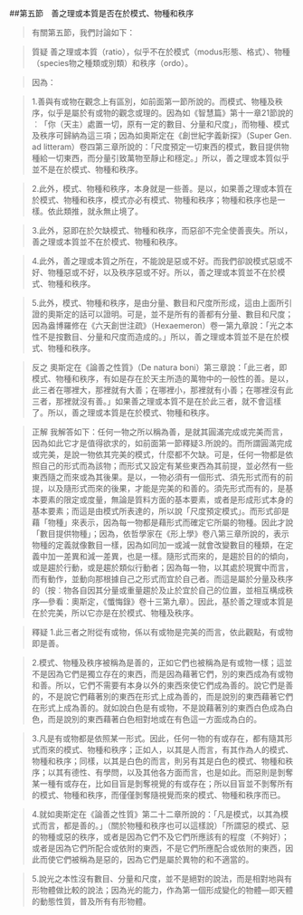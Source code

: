 ##第五節　善之理或本質是否在於模式、物種和秩序
>有關第五節，我們討論如下：

>質疑	善之理或本質（ratio），似乎不在於模式（modus形態、格式）、物種（species物之種類或別類）和秩序（ordo）。

>因為：

>1.善與有或物在觀念上有區別，如前面第一節所說的。而模式、物種及秩序，似乎是屬於有或物的觀念或理的。因為如《智慧篇》第十一章21節說的︰「你（天主）處置一切，原有一定的數目、分量和尺度」，而物種、模式及秩序可歸納為這三項；因為如奧斯定在《創世紀字義新探》（Super Gen. ad litteram）卷四第三章所說的：「尺度預定一切東西的模式，數目提供物種給一切東西，而分量引致萬物至靜止和穩定。」所以，善之理或本質似乎並不是在於模式、物種和秩序。

>2.此外，模式、物種和秩序，本身就是一些善。是以，如果善之理或本質在於模式、物種和秩序，模式亦必有模式、物種和秩序；物種和秩序也是一樣。依此類推，就永無止境了。

>3.此外，惡即在於欠缺模式、物種和秩序，而惡卻不完全使善喪失。所以，善之理或本質並不在於模式、物種和秩序。

>4.此外，善之理或本質之所在，不能說是惡或不好。而我們卻說模式惡或不好、物種惡或不好，以及秩序惡或不好。所以，善之理或本質並不在於模式、物種和秩序。

>5.此外，模式、物種和秩序，是由分量、數目和尺度所形成，這由上面所引證的奧斯定的話可以證明。可是，並不是所有的善都有分量、數目和尺度；因為盎博羅修在《六天創世注疏》（Hexaemeron）卷一第九章說：「光之本性不是按數目、分量和尺度而造成的。」所以，善之理或本質並不是在於模式、物種和秩序。

>反之	奧斯定在《論善之性質》（De natura boni）第三章說：「此三者，即模式、物種和秩序，有如是存在於天主所造的萬物中的一般性的善。是以，此三者在哪裡大，那裡就有大善；在哪裡小，那裡就有小善；在哪裡沒有此三者，那裡就沒有善。」如果善之理或本質不是在於此三者，就不會這樣了。所以，善之理或本質是在於模式、物種和秩序。

>正解	我解答如下：任何一物之所以稱為善，是就其圓滿完成或完美而言，因為如此它才是值得欲求的，如前面第一節釋疑3.所說的。而所謂圓滿完成或完美，是說一物依其完美的模式，什麼都不欠缺。可是，任何一物都是依照自己的形式而為該物；而形式又設定有某些東西為其前提，並必然有一些東西隨之而來或為其後果。是以，一物必須有一個形式、須先形式而有的前提，以及隨形式而來的後果，才能是完美的和善的。須先形式而有的，是基本要素的限定或度量，無論是質料方面的基本要素，或者是形成形式本身的基本要素；而這是由模式所表達的，所以說「尺度預定模式」。而形式卻是藉「物種」來表示，因為每一物都是藉形式而確定它所屬的物種。因此才說「數目提供物種」；因為，依哲學家在《形上學》卷八第三章所說的，表示物種的定義就像數目一樣，因為如同加一或減一就會改變數目的種類，在定義中加一差異和減一差異，也是一樣。隨形式而來的，是趨於目的的傾向，或是趨於行動，或是趨於類似行動者；因為每一物，以其處於現實中而言，而有動作，並動向那根據自己之形式而宜於自己者。而這是屬於分量及秩序的（按︰物各自因其分量或重量趨於及止於宜於自己的位置，並相互構成秩序—參看：奧斯定，《懺悔錄》卷十三第九章）。因此，基於善之理或本質是在於完美，所以它亦是在於模式、物種及秩序。

>釋疑	1.此三者之附從有或物，係以有或物是完美的而言，依此觀點，有或物即是善。

>2.模式、物種及秩序被稱為是善的，正如它們也被稱為是有或物一樣；這並不是因為它們是獨立存在的東西，而是因為藉著它們，別的東西成為有或物和善。所以，它們不需要有本身以外的東西來使它們成為善的。說它們是善的，不是說它們藉著別的東西在形式上成為善的，而是說別的東西藉著它們在形式上成為善的。就如說白色是有或物，不是說藉著別的東西白色成為白色，而是說別的東西藉著白色相對地或在有色這一方面成為白的。

>3.凡是有或物都是依照某一形式。因此，任何一物的有或存在，都有隨其形式而來的模式、物種和秩序；正如人，以其是人而言，有其作為人的模式、物種和秩序；同樣，以其是白色的而言，則另有其是白色的模式、物種和秩序；以其有德性、有學問，以及其他各方面而言，也是如此。而惡則是剝奪某一種有或存在，比如目盲是剝奪視覺的有或存在；所以目盲並不剝奪所有的模式、物種和秩序，而僅僅剝奪隨視覺而來的模式、物種和秩序而已。

>4.就如奧斯定在《論善之性質》第二十二章所說的：「凡是模式，以其為模式而言，都是善的。」（關於物種和秩序也可以這樣說）「所謂惡的模式、惡的物種或惡的秩序，或者是因為它們不及它們所應該有的程度（不夠好）；或者是因為它們所配合或依附的東西，不是它們所應配合或依附的東西，因此而使它們被稱為是惡的，因為它們是屬於異物的和不適當的。

>5.說光之本性沒有數目、分量和尺度，並不是絕對的說法，而是相對地與有形物體做比較的說法；因為光的能力，作為第一個形成變化的物體—即天體的動態性質，普及所有有形物體。
